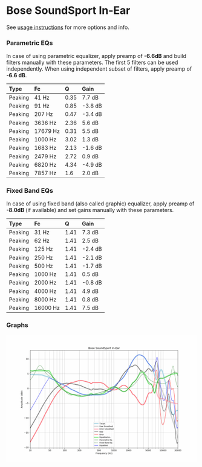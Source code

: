 # Bose SoundSport In-Ear
See [usage instructions](https://github.com/jaakkopasanen/AutoEq#usage) for more options and info.

### Parametric EQs
In case of using parametric equalizer, apply preamp of **-6.6dB** and build filters manually
with these parameters. The first 5 filters can be used independently.
When using independent subset of filters, apply preamp of **-6.6 dB**.

| Type    | Fc       |    Q | Gain    |
|:--------|:---------|:-----|:--------|
| Peaking | 41 Hz    | 0.35 | 7.7 dB  |
| Peaking | 91 Hz    | 0.85 | -3.8 dB |
| Peaking | 207 Hz   | 0.47 | -3.4 dB |
| Peaking | 3636 Hz  | 2.36 | 5.6 dB  |
| Peaking | 17679 Hz | 0.31 | 5.5 dB  |
| Peaking | 1000 Hz  | 3.02 | 1.3 dB  |
| Peaking | 1683 Hz  | 2.13 | -1.6 dB |
| Peaking | 2479 Hz  | 2.72 | 0.9 dB  |
| Peaking | 6820 Hz  | 4.34 | -4.9 dB |
| Peaking | 7857 Hz  | 1.6  | 2.0 dB  |

### Fixed Band EQs
In case of using fixed band (also called graphic) equalizer, apply preamp of **-8.0dB**
(if available) and set gains manually with these parameters.

| Type    | Fc       |    Q | Gain    |
|:--------|:---------|:-----|:--------|
| Peaking | 31 Hz    | 1.41 | 7.3 dB  |
| Peaking | 62 Hz    | 1.41 | 2.5 dB  |
| Peaking | 125 Hz   | 1.41 | -2.4 dB |
| Peaking | 250 Hz   | 1.41 | -2.1 dB |
| Peaking | 500 Hz   | 1.41 | -1.7 dB |
| Peaking | 1000 Hz  | 1.41 | 0.5 dB  |
| Peaking | 2000 Hz  | 1.41 | -0.8 dB |
| Peaking | 4000 Hz  | 1.41 | 4.9 dB  |
| Peaking | 8000 Hz  | 1.41 | 0.8 dB  |
| Peaking | 16000 Hz | 1.41 | 7.5 dB  |

### Graphs
![](./Bose%20SoundSport%20In-Ear.png)